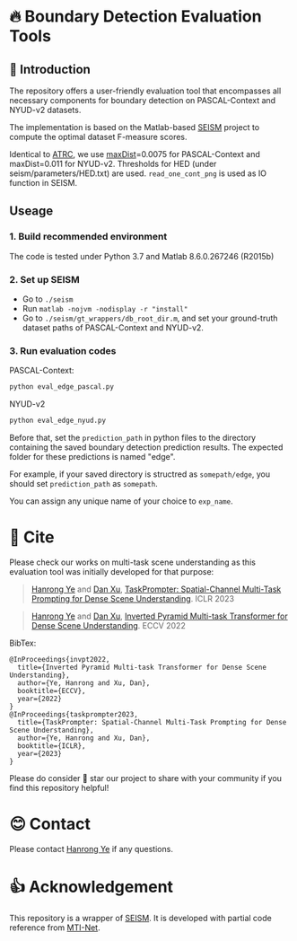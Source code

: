 # :fire: Boundary Detection Evaluation Tools 

##  :scroll: Introduction
The repository offers a user-friendly evaluation tool that encompasses all necessary components for boundary detection on PASCAL-Context and NYUD-v2 datasets.

The implementation is based on the Matlab-based [SEISM](https://github.com/jponttuset/seism) project to compute the optimal dataset F-measure scores. 

Identical to [ATRC](https://github.com/brdav/atrc), we use [maxDist](https://github.com/jponttuset/seism/blob/6af0cad37d40f5b4cbd6ca1d3606ec13b176c351/src/scripts/eval_method.m#L34)=0.0075 for PASCAL-Context and maxDist=0.011 for NYUD-v2. Thresholds for HED (under seism/parameters/HED.txt) are used. ```read_one_cont_png``` is used as IO function in SEISM.


## Useage
### 1. Build recommended environment
The code is tested under Python 3.7 and Matlab 8.6.0.267246 (R2015b)

### 2. Set up SEISM
-   Go to ```./seism```
-   Run ```matlab -nojvm -nodisplay -r "install"```
-   Go to ```./seism/gt_wrappers/db_root_dir.m```, and set your ground-truth dataset paths of PASCAL-Context and NYUD-v2.

### 3. Run evaluation codes
PASCAL-Context:
```bash
python eval_edge_pascal.py
```
NYUD-v2
```bash
python eval_edge_nyud.py
```

Before that, set the ```prediction_path``` in python files to the directory  containing the saved boundary detection prediction results. The expected folder for these predictions is named "edge". 

For example, if your saved directory is structred as  ```somepath/edge```, you should set ```prediction_path``` as ```somepath```.

You can assign any unique name of your choice to ```exp_name```.

# :hugs: Cite
Please check our works on multi-task scene understanding as this evaluation tool was initially developed for that purpose:
> [Hanrong Ye](https://sites.google.com/site/yhrspace/) and [Dan Xu](https://www.danxurgb.net/), [TaskPrompter: Spatial-Channel Multi-Task Prompting for Dense Scene Understanding](./TaskPrompter/README.md). 
> ICLR 2023

> [Hanrong Ye](https://sites.google.com/site/yhrspace/) and [Dan Xu](https://www.danxurgb.net/), [Inverted Pyramid Multi-task Transformer for Dense Scene Understanding](./InvPT/README.md). 
> ECCV 2022


BibTex:
```
@InProceedings{invpt2022,
  title={Inverted Pyramid Multi-task Transformer for Dense Scene Understanding},
  author={Ye, Hanrong and Xu, Dan},
  booktitle={ECCV},
  year={2022}
}
@InProceedings{taskprompter2023,
  title={TaskPrompter: Spatial-Channel Multi-Task Prompting for Dense Scene Understanding},
  author={Ye, Hanrong and Xu, Dan},
  booktitle={ICLR},
  year={2023}
}
```
Please do consider :star2: star our project to share with your community if you find this repository helpful!

# :blush: Contact
Please contact [Hanrong Ye](https://sites.google.com/site/yhrspace/) if any questions.

# :+1: Acknowledgement
This repository is a wrapper of [SEISM](https://github.com/jponttuset/seism). It is developed with partial code reference from [MTI-Net](https://github.com/SimonVandenhende/Multi-Task-Learning-PyTorch). 
